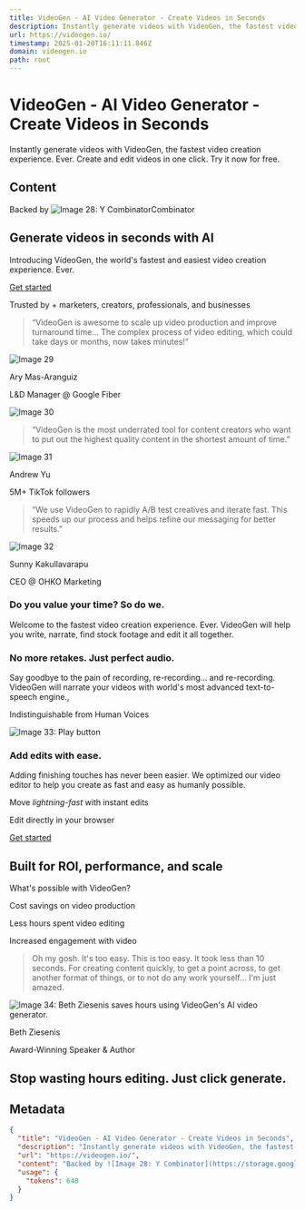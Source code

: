 ```yaml
---
title: VideoGen - AI Video Generator - Create Videos in Seconds
description: Instantly generate videos with VideoGen, the fastest video creation experience. Ever. Create and edit videos in one click. Try it now for free.
url: https://videogen.io/
timestamp: 2025-01-20T16:11:11.846Z
domain: videogen.io
path: root
---
```


# VideoGen - AI Video Generator - Create Videos in Seconds


Instantly generate videos with VideoGen, the fastest video creation experience. Ever. Create and edit videos in one click. Try it now for free.


## Content

Backed by ![Image 28: Y Combinator](https://storage.googleapis.com/videogen-assets/yc.webp)Combinator

Generate videos in seconds with AI
----------------------------------

Introducing VideoGen, the world's fastest and easiest video creation experience. Ever.

[Get started](https://app.videogen.io/signup?internalReferrerPath=%2F)

Trusted by + marketers, creators, professionals, and businesses

> “VideoGen is awesome to scale up video production and improve turnaround time... The complex process of video editing, which could take days or months, now takes minutes!”

![Image 29](https://storage.googleapis.com/videogen-assets/website/aray.jpg)

Ary Mas-Aranguiz

L&D Manager @ Google Fiber

![Image 30](https://storage.googleapis.com/videogen-assets/logos/google.png)

> “VideoGen is the most underrated tool for content creators who want to put out the highest quality content in the shortest amount of time.”

![Image 31](https://storage.googleapis.com/videogen-assets/website/andrewyu.jpg)

Andrew Yu

5M+ TikTok followers

> “We use VideoGen to rapidly A/B test creatives and iterate fast. This speeds up our process and helps refine our messaging for better results.”

![Image 32](https://storage.googleapis.com/videogen-assets/website/sunnyk.jpeg)

Sunny Kakullavarapu

CEO @ OHKO Marketing

### Do you value your time? So do we.

Welcome to the fastest video creation experience. Ever. VideoGen will help you write, narrate, find stock footage and edit it all together.

### No more retakes. Just perfect audio.

Say goodbye to the pain of recording, re-recording... and re-recording. VideoGen will narrate your videos with world's most advanced text-to-speech engine.,

Indistinguishable from Human Voices

![Image 33: Play button](https://storage.googleapis.com/videogen-assets/website/languages.jpg)

### Add edits with ease.

Adding finishing touches has never been easier. We optimized our video editor to help you create as fast and easy as humanly possible.

Move _lightning-fast_ with instant edits

Edit directly in your browser

[Get started](https://app.videogen.io/signup?internalReferrerPath=%2F)

  

Built for ROI, performance, and scale
-------------------------------------

What's possible with VideoGen?

Cost savings on video production

Less hours spent video editing

Increased engagement with video

> Oh my gosh. It's too easy. This is too easy. It took less than 10 seconds. For creating content quickly, to get a point across, to get another format of things, or to not do any work yourself... I'm just amazed.

![Image 34: Beth Ziesenis saves hours using VideoGen's AI video generator.](https://storage.googleapis.com/videogen-assets/beth-speaking.jpg)

Beth Ziesenis

Award-Winning Speaker & Author

Stop wasting hours editing. Just click generate.
------------------------------------------------

## Metadata

```json
{
  "title": "VideoGen - AI Video Generator - Create Videos in Seconds",
  "description": "Instantly generate videos with VideoGen, the fastest video creation experience. Ever. Create and edit videos in one click. Try it now for free.",
  "url": "https://videogen.io/",
  "content": "Backed by ![Image 28: Y Combinator](https://storage.googleapis.com/videogen-assets/yc.webp)Combinator\n\nGenerate videos in seconds with AI\n----------------------------------\n\nIntroducing VideoGen, the world's fastest and easiest video creation experience. Ever.\n\n[Get started](https://app.videogen.io/signup?internalReferrerPath=%2F)\n\nTrusted by + marketers, creators, professionals, and businesses\n\n> “VideoGen is awesome to scale up video production and improve turnaround time... The complex process of video editing, which could take days or months, now takes minutes!”\n\n![Image 29](https://storage.googleapis.com/videogen-assets/website/aray.jpg)\n\nAry Mas-Aranguiz\n\nL&D Manager @ Google Fiber\n\n![Image 30](https://storage.googleapis.com/videogen-assets/logos/google.png)\n\n> “VideoGen is the most underrated tool for content creators who want to put out the highest quality content in the shortest amount of time.”\n\n![Image 31](https://storage.googleapis.com/videogen-assets/website/andrewyu.jpg)\n\nAndrew Yu\n\n5M+ TikTok followers\n\n> “We use VideoGen to rapidly A/B test creatives and iterate fast. This speeds up our process and helps refine our messaging for better results.”\n\n![Image 32](https://storage.googleapis.com/videogen-assets/website/sunnyk.jpeg)\n\nSunny Kakullavarapu\n\nCEO @ OHKO Marketing\n\n### Do you value your time? So do we.\n\nWelcome to the fastest video creation experience. Ever. VideoGen will help you write, narrate, find stock footage and edit it all together.\n\n### No more retakes. Just perfect audio.\n\nSay goodbye to the pain of recording, re-recording... and re-recording. VideoGen will narrate your videos with world's most advanced text-to-speech engine.,\n\nIndistinguishable from Human Voices\n\n![Image 33: Play button](https://storage.googleapis.com/videogen-assets/website/languages.jpg)\n\n### Add edits with ease.\n\nAdding finishing touches has never been easier. We optimized our video editor to help you create as fast and easy as humanly possible.\n\nMove _lightning-fast_ with instant edits\n\nEdit directly in your browser\n\n[Get started](https://app.videogen.io/signup?internalReferrerPath=%2F)\n\n  \n\nBuilt for ROI, performance, and scale\n-------------------------------------\n\nWhat's possible with VideoGen?\n\nCost savings on video production\n\nLess hours spent video editing\n\nIncreased engagement with video\n\n> Oh my gosh. It's too easy. This is too easy. It took less than 10 seconds. For creating content quickly, to get a point across, to get another format of things, or to not do any work yourself... I'm just amazed.\n\n![Image 34: Beth Ziesenis saves hours using VideoGen's AI video generator.](https://storage.googleapis.com/videogen-assets/beth-speaking.jpg)\n\nBeth Ziesenis\n\nAward-Winning Speaker & Author\n\nStop wasting hours editing. Just click generate.\n------------------------------------------------",
  "usage": {
    "tokens": 640
  }
}
```
